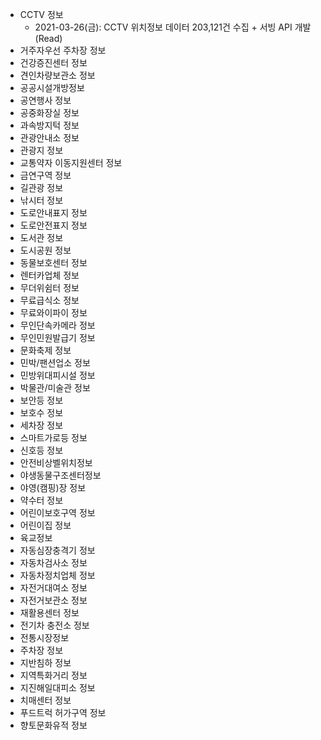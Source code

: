 * CCTV 정보
  * 2021-03-26(금): CCTV 위치정보 데이터 203,121건 수집 + 서빙 API 개발(Read)
* 거주자우선 주차장 정보
* 건강증진센터 정보
* 견인차량보관소 정보
* 공공시설개방정보
* 공연행사 정보
* 공중화장실 정보
* 과속방지턱 정보
* 관광안내소 정보
* 관광지 정보
* 교통약자 이동지원센터 정보
* 금연구역 정보
* 길관광 정보
* 낚시터 정보
* 도로안내표지 정보
* 도로안전표지 정보
* 도서관 정보
* 도시공원 정보
* 동물보호센터 정보
* 렌터카업체 정보
* 무더위쉼터 정보
* 무료급식소 정보
* 무료와이파이 정보
* 무인단속카메라 정보
* 무인민원발급기 정보
* 문화축제 정보
* 민박/팬션업소 정보
* 민방위대피시설 정보
* 박물관/미술관 정보
* 보안등 정보
* 보호수 정보
* 세차장 정보
* 스마트가로등 정보
* 신호등 정보
* 안전비상벨위치정보
* 야생동물구조센터정보
* 야영(캠핑)장 정보
* 약수터 정보
* 어린이보호구역 정보
* 어린이집 정보
* 육교정보
* 자동심장충격기 정보
* 자동차검사소 정보
* 자동차정치업체 정보
* 자전거대여소 정보
* 자전거보관소 정보
* 재활용센터 정보
* 전기차 충전소 정보
* 전통시장정보
* 주차장 정보
* 지반침하 정보
* 지역특화거리 정보
* 지진해일대피소 정보
* 치매센터 정보
* 푸드트럭 허가구역 정보
* 향토문화유적 정보